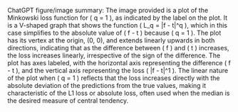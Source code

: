 ChatGPT figure/image summary: The image provided is a plot of the Minkowski loss function for \( q = 1 \), as indicated by the label on the plot. It is a V-shaped graph that shows the function \( L_q = |f - t|^q \), which in this case simplifies to the absolute value of \( f - t \) because \( q = 1 \). The plot has its vertex at the origin, (0, 0), and extends linearly upwards in both directions, indicating that as the difference between \( f \) and \( t \) increases, the loss increases linearly, irrespective of the sign of the difference. The plot has axes labeled, with the horizontal axis representing the difference \( f - t \), and the vertical axis representing the loss \( |f - t|^1 \). The linear nature of the plot when \( q = 1 \) reflects that the loss increases directly with the absolute deviation of the predictions from the true values, making it characteristic of the L1 loss or absolute loss, often used when the median is the desired measure of central tendency.